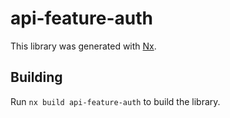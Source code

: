 # api-feature-auth

This library was generated with [Nx](https://nx.dev).

## Building

Run `nx build api-feature-auth` to build the library.
